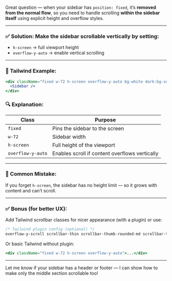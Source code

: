 Great question — when your sidebar has `position: fixed`, it’s **removed from the normal flow**, so you need to handle scrolling **within the sidebar itself** using explicit height and overflow styles.

---

### ✅ Solution: Make the sidebar **scrollable vertically** by setting:

* `h-screen` → full viewport height
* `overflow-y-auto` → enable vertical scrolling

---

### 🔧 Tailwind Example:

```jsx
<div className="fixed w-72 h-screen overflow-y-auto bg-white dark:bg-secondary-dark-bg">
  <Sidebar />
</div>
```

### 🔍 Explanation:

| Class             | Purpose                                        |
| ----------------- | ---------------------------------------------- |
| `fixed`           | Pins the sidebar to the screen                 |
| `w-72`            | Sidebar width                                  |
| `h-screen`        | Full height of the viewport                    |
| `overflow-y-auto` | Enables scroll if content overflows vertically |

---

### 🚫 Common Mistake:

If you forget `h-screen`, the sidebar has no height limit — so it grows with content and can’t scroll.

---

### ✅ Bonus (for better UX):

Add Tailwind scrollbar classes for nicer appearance (with a plugin) or use:

```css
/* Tailwind plugin config (optional) */
overflow-y-scroll scrollbar-thin scrollbar-thumb-rounded-md scrollbar-thumb-gray-400
```

Or basic Tailwind without plugin:

```jsx
<div className="fixed w-72 h-screen overflow-y-auto">...</div>
```

---

Let me know if your sidebar has a header or footer — I can show how to make only the middle section scrollable too!





